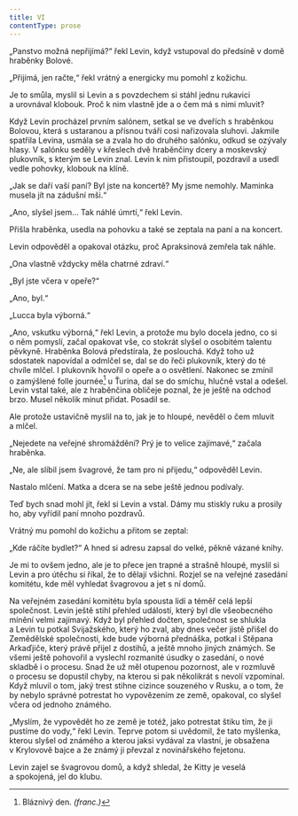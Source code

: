 ```yaml
---
title: VI
contentType: prose
---
```


„Panstvo možná nepřijímá?“ řekl Levin, když vstupoval do předsíně v domě hraběnky Bolové.

„Přijímá, jen račte,“ řekl vrátný a energicky mu pomohl z kožichu.

Je to smůla, myslil si Levin a s povzdechem si stáhl jednu rukavici a urovnával klobouk. Proč k nim vlastně jde a o čem má s nimi mluvit?

Když Levin procházel prvním salónem, setkal se ve dveřích s hraběnkou Bolovou, která s ustaranou a přísnou tváří cosi nařizovala sluhovi. Jakmile spatřila Levina, usmála se a zvala ho do druhého salónku, odkud se ozývaly hlasy. V salónku seděly v křeslech dvě hraběnčiny dcery a moskevský plukovník, s kterým se Levin znal. Levin k nim přistoupil, pozdravil a usedl vedle pohovky, klobouk na klíně.

„Jak se daří vaší paní? Byl jste na koncertě? My jsme nemohly. Maminka musela jít na zádušní mši.“

„Ano, slyšel jsem… Tak náhlé úmrtí,“ řekl Levin.

Přišla hraběnka, usedla na pohovku a také se zeptala na paní a na koncert.

Levin odpověděl a opakoval otázku, proč Apraksinová zemřela tak náhle.

„Ona vlastně vždycky měla chatrné zdraví.“

„Byl jste včera v opeře?“

„Ano, byl.“

„Lucca byla výborná.“

„Ano, vskutku výborná,“ řekl Levin, a protože mu bylo docela jedno, co si o něm pomyslí, začal opakovat vše, co stokrát slyšel o osobitém talentu pěvkyně. Hraběnka Bolová předstírala, že poslouchá. Když toho už sdostatek napovídal a odmlčel se, dal se do řeči plukovník, který do té chvíle mlčel. I plukovník hovořil o opeře a o osvětlení. Nakonec se zmínil o zamýšlené folle journée[^46] u Ťurina, dal se do smíchu, hlučně vstal a odešel. Levin vstal také, ale z hraběnčina obličeje poznal, že je ještě na odchod brzo. Musel několik minut přidat. Posadil se.

Ale protože ustavičně myslil na to, jak je to hloupé, nevěděl o čem mluvit a mlčel.

„Nejedete na veřejné shromáždění? Prý je to velice zajímavé,“ začala hraběnka.

„Ne, ale slíbil jsem švagrové, že tam pro ni přijedu,“ odpověděl Levin.

Nastalo mlčení. Matka a dcera se na sebe ještě jednou podívaly.

Teď bych snad mohl jít, řekl si Levin a vstal. Dámy mu stiskly ruku a prosily ho, aby vyřídil paní mnoho pozdravů.

Vrátný mu pomohl do kožichu a přitom se zeptal:

„Kde ráčíte bydlet?“ A hned si adresu zapsal do velké, pěkně vázané knihy.

Je mi to ovšem jedno, ale je to přece jen trapné a strašně hloupé, myslil si Levin a pro útěchu si říkal, že to dělají všichni. Rozjel se na veřejné zasedání komitétu, kde měl vyhledat švagrovou a jet s ní domů.

Na veřejném zasedání komitétu byla spousta lidí a téměř celá lepší společnost. Levin ještě stihl přehled událostí, který byl dle všeobecného mínění velmi zajímavý. Když byl přehled dočten, společnost se shlukla a Levin tu potkal Svijažského, který ho zval, aby dnes večer jistě přišel do Zemědělské společnosti, kde bude výborná přednáška, potkal i Stěpana Arkaďjiče, který právě přijel z dostihů, a ještě mnoho jiných známých. Se všemi ještě pohovořil a vyslechl rozmanité úsudky o zasedání, o nové skladbě i o procesu. Snad že už měl otupenou pozornost, ale v rozmluvě o procesu se dopustil chyby, na kterou si pak několikrát s nevolí vzpomínal. Když mluvil o tom, jaký trest stihne cizince souzeného v Rusku, a o tom, že by nebylo správné potrestat ho vypovězením ze země, opakoval, co slyšel včera od jednoho známého.

„Myslím, že vypovědět ho ze země je totéž, jako potrestat štiku tím, že ji pustíme do vody,“ řekl Levin. Teprve potom si uvědomil, že tato myšlenka, kterou slyšel od známého a kterou jaksi vydával za vlastní, je obsažena v Krylovově bajce a že známý ji převzal z novinářského fejetonu.

Levin zajel se švagrovou domů, a když shledal, že Kitty je veselá a spokojená, jel do klubu.

  

[^46]: Bláznivý den. _(franc.)_
